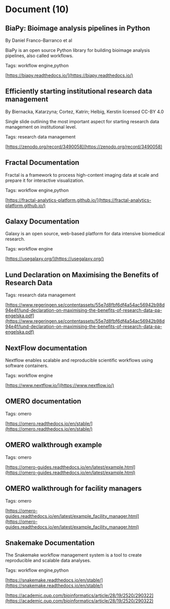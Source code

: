 # Document (10)
## BiaPy: Bioimage analysis pipelines in Python
By Daniel Franco-Barranco et al



BiaPy is an open source Python library for building bioimage analysis pipelines, also called workflows.

Tags: workflow engine,python

[https://biapy.readthedocs.io/](https://biapy.readthedocs.io/)

## Efficiently starting institutional research data management
By Biernacka, Katarzyna; Cortez, Katrin;  Helbig, Kerstin
licensed CC-BY 4.0


Single slide outlining the most important aspect for starting research data management on institutional level.

Tags: research data management

[https://zenodo.org/record/3490058](https://zenodo.org/record/3490058)

## Fractal Documentation



Fractal is a framework to process high-content imaging data at scale and prepare it for interactive visualization.

Tags: workflow engine,python

[https://fractal-analytics-platform.github.io/](https://fractal-analytics-platform.github.io/)

## Galaxy Documentation



Galaxy is an open source, web-based platform for data intensive biomedical research.

Tags: workflow engine

[https://usegalaxy.org/](https://usegalaxy.org/)

## Lund Declaration on Maximising the Benefits of Research Data



Tags: research data management

[https://www.regeringen.se/contentassets/55e7d8fbf6df4a54ac56942b98d94e4f/lund-declaration-on-maximising-the-benefits-of-research-data-pa-engelska.pdf](https://www.regeringen.se/contentassets/55e7d8fbf6df4a54ac56942b98d94e4f/lund-declaration-on-maximising-the-benefits-of-research-data-pa-engelska.pdf)

## NextFlow documentation



Nextflow enables scalable and reproducible scientific workflows using software containers.

Tags: workflow engine

[https://www.nextflow.io/](https://www.nextflow.io/)

## OMERO documentation



Tags: omero

[https://omero.readthedocs.io/en/stable/](https://omero.readthedocs.io/en/stable/)

## OMERO walkthrough example



Tags: omero

[https://omero-guides.readthedocs.io/en/latest/example.html](https://omero-guides.readthedocs.io/en/latest/example.html)

## OMERO walkthrough for facility managers



Tags: omero

[https://omero-guides.readthedocs.io/en/latest/example_facility_manager.html](https://omero-guides.readthedocs.io/en/latest/example_facility_manager.html)

## Snakemake Documentation



The Snakemake workflow management system is a tool to create reproducible and scalable data analyses.

Tags: workflow engine,python

[https://snakemake.readthedocs.io/en/stable/](https://snakemake.readthedocs.io/en/stable/)

[https://academic.oup.com/bioinformatics/article/28/19/2520/290322](https://academic.oup.com/bioinformatics/article/28/19/2520/290322)

